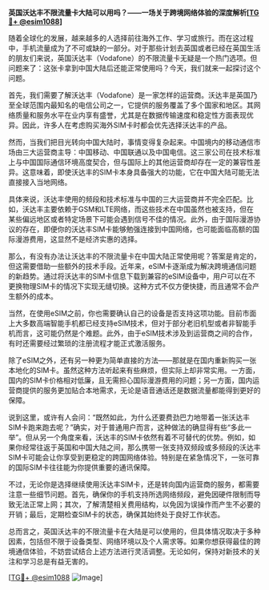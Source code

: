 **英国沃达丰不限流量卡大陆可以用吗？——一场关于跨境网络体验的深度解析[[TG💪+ @esim1088](https://t.me/s/esim1088)]**

随着全球化的发展，越来越多的人选择前往海外工作、学习或旅行。而在这过程中，手机流量成为了不可或缺的一部分。对于那些计划去英国或者已经在英国生活的朋友们来说，英国沃达丰（Vodafone）的不限流量卡无疑是一个热门选项。但问题来了：这张卡拿到中国大陆后还能正常使用吗？今天，我们就来一起探讨这个问题。

首先，我们需要了解沃达丰（Vodafone）是一家怎样的运营商。沃达丰是英国乃至全球范围内最知名的电信公司之一，它提供的服务覆盖了多个国家和地区。其网络质量和服务水平在业内享有盛誉，尤其是在数据传输速度和稳定性方面表现优异。因此，许多人在考虑购买海外SIM卡时都会优先选择沃达丰的产品。

然而，当我们把目光转向中国大陆时，事情变得复杂起来。中国境内的移动通信市场由三大运营商主导：中国移动、中国联通以及中国电信。这三家公司在技术标准上与中国国际通信环境高度契合，但与国际上的其他运营商却存在一定的兼容性差异。这意味着，即使沃达丰的SIM卡本身具备强大的功能，它在中国大陆可能无法直接接入当地网络。

具体来说，沃达丰使用的频段和技术标准与中国的三大运营商并不完全匹配。比如，沃达丰主要依赖于GSM和LTE网络，而这些技术在中国虽然也被支持，但在某些偏远地区或者特定场景下可能会遇到信号不佳的情况。此外，由于国际漫游协议的存在，即便你的沃达丰SIM卡能够勉强连接到中国网络，也可能面临高额的国际漫游费用，这显然不是经济实惠的选择。

那么，有没有办法让沃达丰的不限流量卡在中国大陆正常使用呢？答案是肯定的，但这需要借助一些额外的技术手段。近年来，eSIM卡逐渐成为解决跨境通信问题的新趋势。通过将沃达丰的SIM卡信息下载到兼容的eSIM设备中，用户可以在不更换物理SIM卡的情况下实现无缝切换。这种方式不仅方便快捷，而且通常不会产生额外的成本。

当然，在使用eSIM之前，你也需要确认自己的设备是否支持这项功能。目前市面上大多数高端智能手机都已经支持eSIM技术，但对于部分老旧机型或者非智能手机而言，这可能仍然是个难题。此外，由于eSIM技术涉及到运营商之间的合作，有时还需要经过繁琐的注册流程才能正式激活服务。

除了eSIM之外，还有另一种更为简单直接的方法——那就是在国内重新购买一张本地化的SIM卡。虽然这种方法听起来有些麻烦，但实际上却非常实用。一方面，国内的SIM卡价格相对低廉，且无需担心国际漫游费用的问题；另一方面，国内运营商提供的服务更加贴合本地需求，无论是语音通话还是数据流量都能得到更好的保障。

说到这里，或许有人会问：“既然如此，为什么还要费劲巴力地带着一张沃达丰SIM卡跑来跑去呢？”确实，对于普通用户而言，这种做法的确显得有些“多此一举”。但从另一个角度来看，沃达丰的SIM卡依然有着不可替代的优势。例如，如果你经常往返于英国和中国大陆之间，那么携带一张支持双频段或多频段的沃达丰SIM卡可能会让你享受到更稳定的跨国网络体验。特别是在紧急情况下，一张可靠的国际SIM卡往往能为你提供重要的通讯保障。

不过，无论你是选择继续使用沃达丰SIM卡，还是转向国内运营商的服务，都需要注意一些细节问题。首先，确保你的手机支持所选网络频段，避免因硬件限制而导致无法正常上网；其次，了解清楚相关费用结构，以免因为误操作而产生不必要的开销；最后，定期检查SIM卡的状态，确保其始终处于良好工作状态。

总而言之，英国沃达丰的不限流量卡在大陆是可以使用的，但具体情况取决于多种因素，包括但不限于设备类型、网络环境以及个人需求等。如果你想获得最佳的跨境通信体验，不妨尝试结合上述方法进行灵活调整。无论如何，保持对新技术的关注和学习总是有益无害的。

[[TG💪+ @esim1088](https://t.me/s/esim1088) ![Image](https://i.postimg.cc/4NQfJmqS/Snipaste-2025-05-13-00-14-12.png)]